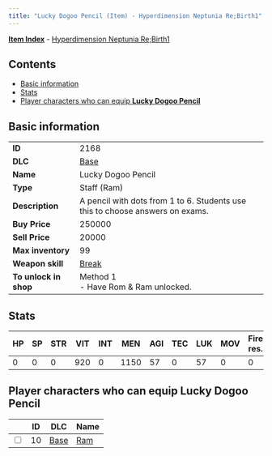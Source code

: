 ```yaml
---
title: "Lucky Dogoo Pencil (Item) - Hyperdimension Neptunia Re;Birth1"
---
```


[**Item Index**](/neptunia/rb1/item/index.html) - [Hyperdimension Neptunia Re;Birth1](/neptunia/rb1)

## Contents

- [Basic information](#basic-information)
- [Stats](#stats)
- [Player characters who can equip **Lucky Dogoo Pencil**](#player-characters-who-can-equip-lucky-dogoo-pencil)

## Basic information

|   |   |
| -- | -- |
| **ID** | 2168 |
| **DLC** | [Base](/neptunia/rb1/dlc/1-base.html) |
| **Name** | Lucky Dogoo Pencil |
| **Type** | Staff (Ram) |
| **Description** | A pencil with dots from 1 to 6. Students use this to choose answers on exams. |
| **Buy Price** | 250000 |
| **Sell Price** | 20000 |
| **Max inventory** | 99 |
| **Weapon skill** | [Break](/neptunia/rb1/skill/1-1803-break.html) |
| **To unlock in shop** | Method 1<br />- Have Rom & Ram unlocked. |


## Stats

| HP | SP | STR | VIT | INT | MEN | AGI | TEC | LUK | MOV | Fire res. | Ice res. | Wind res. | Lightning res. |
| -- | -- | --- | --- | --- | --- | --- | --- | --- | --- | --------- | -------- | --------- | -------------- |
| 0 | 0 | 0 | 920 | 0 | 1150 | 57 | 0 | 57 | 0 | 0 | 0 | 0 | 0 |


## Player characters who can equip **Lucky Dogoo Pencil**

|    | ID | DLC | Name |
| -- | -- | --- | ---- |
| <input type="checkbox" id="rb1-player-1-10" class="trackbox" /> | 10 | [Base](/neptunia/rb1/dlc/1-base.html) | [Ram](/neptunia/rb1/player/1-10-ram.html) |
